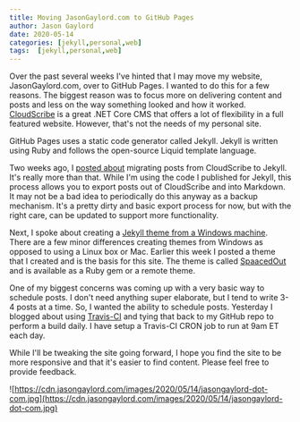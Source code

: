 ```yaml
---
title: Moving JasonGaylord.com to GitHub Pages
author: Jason Gaylord
date: 2020-05-14
categories: [jekyll,personal,web]
tags:  [jekyll,personal,web]
---
```


Over the past several weeks I've hinted that I may move my website, JasonGaylord.com, over to GitHub Pages. I wanted to do this for a few reasons. The biggest reason was to focus more on delivering content and posts and less on the way something looked and how it worked. [CloudScribe](https://jasong.us/3bogZVs) is a great .NET Core CMS that offers a lot of flexibility in a full featured website. However, that's not the needs of my personal site. 

GitHub Pages uses a static code generator called Jekyll. Jekyll is written using Ruby and follows the open-source Liquid template language. 

Two weeks ago, I [posted about](https://jasong.us/2WuGRK3) migrating posts from CloudScribe to Jekyll. It's really more than that. While I'm using the code I published for Jekyll, this process allows you to export posts out of CloudScribe and into Markdown. It may not be a bad idea to periodically do this anyway as a backup mechanism. It's a pretty dirty and basic export process for now, but with the right care, can be updated to support more functionality.

Next, I spoke about creating a [Jekyll theme from a Windows machine](https://jasong.us/35luIer). There are a few minor differences creating themes from Windows as opposed to using a Linux box or Mac. Earlier this week I posted a theme that I created and is the basis for this site. The theme is called [SpaacedOut](https://jasong.us/3fBMNtn) and is available as a Ruby gem or a remote theme.

One of my biggest concerns was coming up with a very basic way to schedule posts. I don't need anything super elaborate, but I tend to write 3-4 posts at a time. So, I wanted the ability to schedule posts. Yesterday I blogged about using [Travis-CI](https://jasong.us/2Aqnx9h) and tying that back to my GitHub repo to perform a build daily. I have setup a Travis-CI CRON job to run at 9am ET each day.

While I'll be tweaking the site going forward, I hope you find the site to be more responsive and that it's easier to find content. Please feel free to provide feedback.

![https://cdn.jasongaylord.com/images/2020/05/14/jasongaylord-dot-com.jpg](https://cdn.jasongaylord.com/images/2020/05/14/jasongaylord-dot-com.jpg)